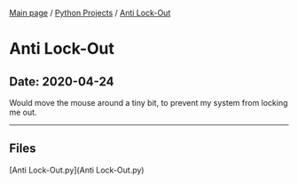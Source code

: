 [Main page](/) / [Python Projects](/python) / [Anti Lock-Out](/python/2020-04-24_Anti_Lock-Out)

# Anti Lock-Out

## Date: 2020-04-24

Would move the mouse around a tiny bit, to prevent my system from locking me out.

-----

## Files

[Anti Lock-Out.py](Anti Lock-Out.py)